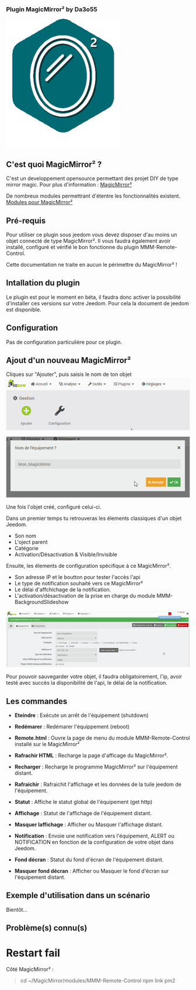 ### Plugin MagicMirror² by Da3o55

![Icon](magicmirror2_icon.png)

## C'est quoi MagicMirror² ?

C'est un developpement opensource permettant des projet DIY de type mirror magic.
Pour plus d'information : [MagicMirror²](https://magicmirror.builders/)

De nombreux modules permettrant d'étentre les fonctionnalités existent.
[Modules pour MagicMirror²](https://github.com/MichMich/MagicMirror/wiki/3rd-party-modules)

## Pré-requis

Pour utiliser ce plugin sous jeedom vous devez disposer d'au moins un objet connecté de type MagicMirror².
Il vous faudra également avoir installé, configuré et vérifié le bon fonctionne du plugin MMM-Remote-Control.

Cette documentation ne traite en aucun le périmettre du MagicMirror² !

## Intallation du plugin

Le plugin est pour le moment en béta, il faudra donc activer la possibilité d'installer ces versions sur votre Jeedom.
Pour cela la document de jeedom est disponible.

## Configuration

Pas de configuration particulière pour ce plugin.

## Ajout d'un nouveau MagicMirror²

Cliques sur "Ajouter", puis saisis le nom de ton objet
![doc1](images/doc1.png)

![doc2](images/doc2.png)

Une fois l'objet créé, configuré celui-ci.

Dans un premier temps tu retrouveras les élements classiques d'un objet Jeedom.
- Son nom
- L'oject parent
- Catégorie
- Activation/Désactivation  & Visible/Invisible

Ensuite, les élements de configuration spécifique à ce MagicMirror².
- Son adresse IP et le boutton pour tester l'accès  l'api
- Le type de notification souhaité vers ce MagicMirror²
- Le délai d'affchichage de la notification.
- L'activation/désactivation de la prise en charge du module MMM-BackgroundSlideshow

![doc3](images/doc3.png)

Pour pouvoir sauvegarder votre objet, il faudra obligatoirement, l'ip, avoir testé avec succès la disponibilité de l'api, le délai de la notification.

## Les commandes

- **Eteindre** : Exécute un arrêt de l'équipement (shutdown)

- **Redémarer** : Redémarer l'équippement (reboot)

- **Remote.html** : Ouvre la page de menu du module MMM-Remote-Control installé sur le MagicMirror²

- **Rafrachir HTML** : Recharge la page d'afficage du MagicMirror².

- **Recharger** : Recharge le programme MagicMirror² sur l'équipement distant.

- **Rafraichir** : Rafraichit l'affichage et les données de la tuile jeedom de l'équipement.

- **Statut** : Affiche le statut global de l'équipement (get http)

- **Affichage** : Statut de l'affichage de l'équipement distant.

- **Masquer laffichage** : Afficher ou Masquer l'affichage distant.

- **Notification** : Envoie une notification vers l'équipement, ALERT ou NOTIFICATION en fonction de la configuration de votre objet dans Jeedom.

- **Fond décran** : Statut du fond d'écran de l'équipement distant.

- **Masquer fond décran** : Afficher ou Masquer le fond d'écran sur l'équipement distant.


## Exemple d'utilisation dans un scénario

Bientôt...

## Problème(s) connu(s)

# Restart fail

Côté MagicMirror² :
>cd ~/MagicMirror/modules/MMM-Remote-Control
>npm link pm2


